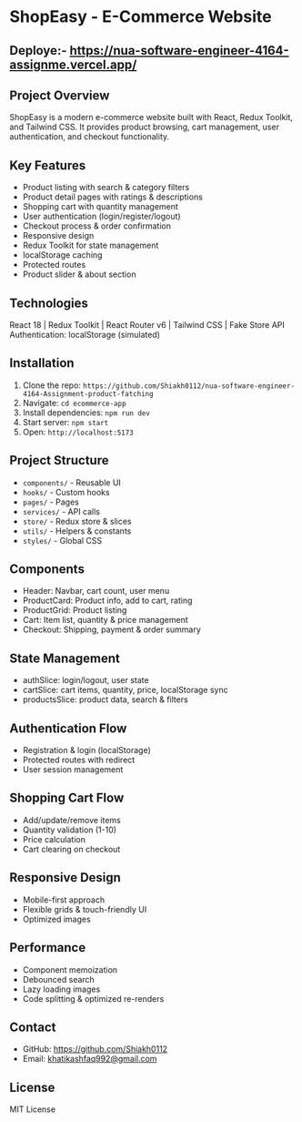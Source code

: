 # ShopEasy - E-Commerce Website
## Deploye:- https://nua-software-engineer-4164-assignme.vercel.app/
## Project Overview
ShopEasy is a modern e-commerce website built with React, Redux Toolkit, and Tailwind CSS. 
It provides product browsing, cart management, user authentication, and checkout functionality.

## Key Features
- Product listing with search & category filters
- Product detail pages with ratings & descriptions
- Shopping cart with quantity management
- User authentication (login/register/logout)
- Checkout process & order confirmation
- Responsive design
- Redux Toolkit for state management
- localStorage caching
- Protected routes
- Product slider & about section

## Technologies
React 18 | Redux Toolkit | React Router v6 | Tailwind CSS | Fake Store API
Authentication: localStorage (simulated)

## Installation
1. Clone the repo: `https://github.com/Shiakh0112/nua-software-engineer-4164-Assignment-product-fatching`
2. Navigate: `cd ecommerce-app`
3. Install dependencies: `npm run dev`
4. Start server: `npm start`
5. Open: `http://localhost:5173`

## Project Structure
- `components/` - Reusable UI
- `hooks/` - Custom hooks
- `pages/` - Pages
- `services/` - API calls
- `store/` - Redux store & slices
- `utils/` - Helpers & constants
- `styles/` - Global CSS

## Components
- Header: Navbar, cart count, user menu
- ProductCard: Product info, add to cart, rating
- ProductGrid: Product listing
- Cart: Item list, quantity & price management
- Checkout: Shipping, payment & order summary

## State Management
- authSlice: login/logout, user state
- cartSlice: cart items, quantity, price, localStorage sync
- productsSlice: product data, search & filters

## Authentication Flow
- Registration & login (localStorage)
- Protected routes with redirect
- User session management

## Shopping Cart Flow
- Add/update/remove items
- Quantity validation (1-10)
- Price calculation
- Cart clearing on checkout

## Responsive Design
- Mobile-first approach
- Flexible grids & touch-friendly UI
- Optimized images

## Performance
- Component memoization
- Debounced search
- Lazy loading images
- Code splitting & optimized re-renders

## Contact
- GitHub: https://github.com/Shiakh0112
- Email: khatikashfaq992@gmail.com

## License
MIT License
